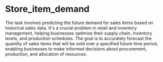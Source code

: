 # Store_item_demand

The task involves predicting the future demand for sales items based on historical sales data. It's a crucial problem in retail and inventory management, helping businesses optimize their supply chain, inventory levels, and production schedules. The goal is to accurately forecast the quantity of sales items that will be sold over a specified future time period, enabling businesses to make informed decisions about procurement, production, and allocation of resources.
